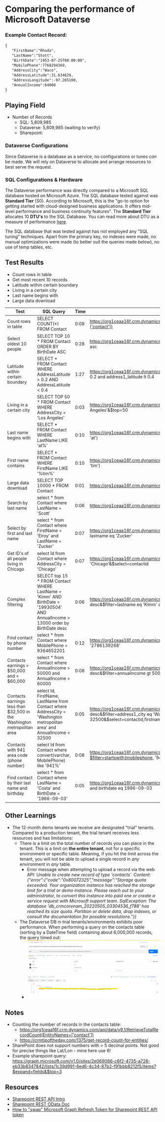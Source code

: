 # Comparing the performance of Microsoft Dataverse

### Example Contact Record:
```
{
   "FirstName":"Rhoda",
   "LastName":"Stott",
   "BirthDate":"1953-07-25T00:00:00",
   "MobilePhone":7768294369,
   "AddressCity":"Waco",
   "AddressLatitude":31.634629,
   "AddressLongitude":-97.265100,
   "AnnualIncome":64000
}
```

## Playing Field
- Number of Records
   - SQL: 5,809,985
   - Dataverse: 5,809,985 (waiting to verify)
   - Sharepoint: 



### Dataverse Configurations
Since Dataverse is a database as a service, no configurations or tunes *can* be made. We will rely on Dataverse to allocate and arrange resources to best serve the request.

### SQL Configurations & Hardware
The Dataverse performance was directly compared to a Microsoft SQL database hosted on Microsoft Azure.
The SQL database tested against was **Standard Tier** (S0). According to Microsoft, this is the "go-to option for getting started with cloud-designed business applications. It offers mid-level performance and business continuity features".
The **Standard Tier** allocates 10 **DTU's** to the SQL Database. You can read more about DTU as a measure of performance [here](https://docs.microsoft.com/en-us/azure/azure-sql/database/service-tiers-dtu?view=azuresql).

The SQL database that was tested against has not employed any "SQL tuning" techniques. Apart from the primary key, no indexes were made, no manual optimizations were made (to better suit the queries made below), no use of temp tables, etc.


## Test Results
- Count rows in table
- Get most recent 10 records
- Latitude within certain boundary
- Living in a certain city
- Last name begins with
- Large data download

|Test|SQL Query|Time|Dataverse Query|Time|
|-|-|-|-|-|
|Count rows in table|SELECT COUNT(*) FROM Contact|0:09|https://org1ceaa16f.crm.dynamics.com/api/data/v9.1/RetrieveTotalRecordCount(EntityNames=['contact'])|0:0.4|
|Select oldest 10 people|SELECT TOP 10 * FROM Contact ORDER BY BirthDate ASC|0:28|https://org1ceaa16f.crm.dynamics.com/api/data/v9.0/contacts?$top=10&$orderby=birthdate asc|0:48|
|Latitude within certain boundary|SELECT * FROM Contact WHERE AddressLatitude > 0.2 AND AddressLatitude < 0.4|1:27|https://org1ceaa16f.crm.dynamics.com/api/data/v9.0/contacts?$filter=address1_latitude gt 0.2 and address1_latitude lt 0.4|0:09|
|Living in a certain city|SELECT TOP 50 * FROM Contact WHERE AddressCity = 'Los Angeles'|0:03|https://org1ceaa16f.crm.dynamics.com/api/data/v9.0/contacts?$filter=address1_city eq 'Los Angeles'&$top=50|0:01|
|Last name begins with|SELECT * FROM Contact WHERE LastName LIKE 'at%'|0:10|https://org1ceaa16f.crm.dynamics.com/api/data/v9.0/contacts?$filter=startswith(lastname, 'at')|0:15|
|First name contains|SELECT * FROM Contact WHERE FirstName LIKE '%tim%'|0:10|https://org1ceaa16f.crm.dynamics.com/api/data/v9.0/contacts?$filter=contains(firstname, 'tim')|0:09|
|Large data download|SELECT TOP 10000 * FROM Contact|0:01|https://org1ceaa16f.crm.dynamics.com/api/data/v9.0/contacts?$top=10000|0:10|
|Search by last name|select * from Contact where LastName = 'Scott'|0:06|https://org1ceaa16f.crm.dynamics.com/api/data/v9.0/contacts?$filter=lastname eq 'Scott'|0:01|
|Select by first and last name|select * from Contact where FirstName = 'Elroy' and LastName = 'Zucker'|0:07|https://org1ceaa16f.crm.dynamics.com/api/data/v9.0/contacts?$filter=firstname eq 'Elroy' and lastname eq 'Zucker'|0:00.1|
|Get ID's of all people living in Chicago|select Id from Contact where AddressCity = 'Chicago'|0:07|https://org1ceaa16f.crm.dynamics.com/api/data/v9.0/contacts?$filter=address1_city eq 'Chicago'&$select=contactid|0.01|
|Complex filtering|SELECT top 15 * FROM Contact WHERE LastName = 'Kimm' AND BirthDate > '19930504' AND AnnualIncome > 13000 order by BirthDate desc|0:06|https://org1ceaa16f.crm.dynamics.com/api/data/v9.0/contacts?$top=15&$orderby=birthdate desc&$filter=lastname eq 'Kimm' and birthdate gt 1993-05-29 and annualincome gt 13000|0:00.1|
|Find contact by phone number|select * from Contact where MobilePhone = 9364652201|0:12|https://org1ceaa16f.crm.dynamics.com/api/data/v9.0/contacts?$filter=mobilephone eq '2786139268'|0:00.07|
|Contacts earnings > $50,000 and < $60,000|select * from Contact where AnnualIncome > 50000 and AnnualIncome < 60000|0:08|https://org1ceaa16f.crm.dynamics.com/api/data/v9.0/contacts?$top=10&$orderby=lastname desc&$filter=annualincome gt 50000 and annualincome lt 60000|0:03.5|
|Contacts earnings less than $32,500 in the Washington metropolitan area|select Id, FirstName, LastName from Contact where AddressCity = 'Washington metropolitan area' and AnnualIncome < 32500|0:05|https://org1ceaa16f.crm.dynamics.com/api/data/v9.0/contacts?$top=10&$orderby=lastname desc&$filter=address1_city eq 'Washington metropolitan area' and annualincome lt 32500&$select=contactid,firstname,lastname|0:01.8|
|Contacts with 941 area code (phone number)|select Id from Contact where convert(varchar, MobilePhone) like '941%'|0:08|https://org1ceaa16f.crm.dynamics.com/api/data/v9.0/contacts?$filter=startswith(mobilephone, '941')&$select=contactid|0:00.4|
|Find contact by their last name and birthday|select * from Contact where LastName = 'Costa' and BirthDate = '1966-09-03'|0:05|https://org1ceaa16f.crm.dynamics.com/api/data/v9.0/contacts?$filter=lastname eq 'Costa' and birthdate eq 1996-09-03|0:00.1|

## Other Learnings
- The 12-month demo tenants we receive are designated "trial" tenants. Compared to a production tenant, the trial tenant receives less resources and has limitations:
   - There is a limit on the total number of records you can place in the tenant. This is a limit on **the entire tenant**, not for a specific environment or specific table. Meaning, if you hit the limit across the tenant, you will not be able to upload a single record in *any* environment in *any* table.
      - Error message when attempting to upload a record via the web API: *Unable to create new record of type 'contacts'. Content: {"error":{"code":"0x80072325","message":"Storage quota exceeded. Your organization instance has reached the storage limit for a trial or demo instance. Please reach out to your administrator, to convert this instance into paid one or create a service request with Microsoft support team. SqlException: The database 'db_crmcorenam_20220505_03304536_f788' has reached its size quota. Partition or delete data, drop indexes, or consult the documentation for possible resolutions."}}*
   - The Dataverse DB in trial tenants/environments exhibits poor performance. When performing a query on the contacts table (sorting by a DateTime field) containing about 6,000,000 records, the query timed out:
      - ![dataverse timeout](./images/dataverse-timeout.png)


## Notes
- Counting the number of records in the contacts table:
    - https://org1ceaa16f.crm.dynamics.com/api/data/v9.1/RetrieveTotalRecordCount(EntityNames=['contact'])
    - https://crmtipoftheday.com/1375/get-record-count-for-entities/
- SharePoint does not support numbers with > 5 decimal points. Not good for precise things like Lat/Lon - mine here use 6!
- Example sharepoint query: https://graph.microsoft.com/v1.0/sites/2e069086-c6f2-4735-a728-eb33b8347842/lists/1c39d991-6ed6-4c34-87b2-f91bbb8212f5/items?$expand=fields&$top=3


## Resources
- [Sharepoint REST API Intro](https://docs.microsoft.com/en-us/sharepoint/dev/sp-add-ins/get-to-know-the-sharepoint-rest-service?tabs=csom)
- [Sharepoint REST OData Doc](https://docs.microsoft.com/en-us/sharepoint/dev/sp-add-ins/use-odata-query-operations-in-sharepoint-rest-requests)
- [How to "swap" Microsoft Graph Refresh Token for Sharepoint REST API token](https://stackoverflow.com/questions/63321532/sharepoint-rest-api-how-to-get-access-token)